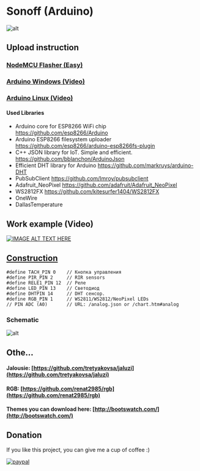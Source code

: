 # Sonoff (Arduino)

![alt](https://raw.githubusercontent.com/tretyakovsa/Sonoff_WiFi_switch/master/tutorial/screen.png)



## Upload instruction

### [NodeMCU Flasher (Easy)](https://github.com/tretyakovsa/Sonoff_WiFi_switch/tree/master/build)

### [Arduino Windows (Video)](https://www.youtube.com/watch?v=jMK9mySGHio)

### [Arduino Linux (Video)](https://www.youtube.com/watch?v=1TAHlRqZ46k)

#### Used Libraries
- Arduino core for ESP8266 WiFi chip https://github.com/esp8266/Arduino
- Arduino ESP8266 filesystem uploader https://github.com/esp8266/arduino-esp8266fs-plugin
- C++ JSON library for IoT. Simple and efficient. https://github.com/bblanchon/ArduinoJson
- Efficient DHT library for Arduino https://github.com/markruys/arduino-DHT
- PubSubClient https://github.com/Imroy/pubsubclient
- Adafruit_NeoPixel https://github.com/adafruit/Adafruit_NeoPixel
- WS2812FX https://github.com/kitesurfer1404/WS2812FX
- OneWire
- DallasTemperature

## Work example (Video)

[![IMAGE ALT TEXT HERE](https://img.youtube.com/vi/NrIrLw1rOdk/0.jpg)](https://www.youtube.com/watch?v=NrIrLw1rOdk&list=PL6NJTNxbvy-IPTDQk8XjTV41oRrFafrRi)

## [Construction](https://github.com/tretyakovsa/Sonoff_WiFi_switch/blob/master/Sonoff_WiFi_switch.ino#L50-L78)

```
#define TACH_PIN 0    // Кнопка управления
#define PIR_PIN 2     // RIR sensors
#define RELE1_PIN 12  // Реле
#define LED_PIN 13    // Светодиод
#define DHTPIN 14     // DHT сенсор.
#define RGB_PIN 1     // WS2811/WS2812/NeoPixel LEDs
// PIN ADC (A0)       // URL: /analog.json or /chart.htm#analog
```

### Schematic

![alt](https://raw.githubusercontent.com/tretyakovsa/Sonoff_WiFi_switch/master/tutorial/sonoff.jpg)

## Othe...

#### Jalousie: [https://github.com/tretyakovsa/jaluzi](https://github.com/tretyakovsa/jaluzi)

#### RGB: [https://github.com/renat2985/rgb](https://github.com/renat2985/rgb)


#### Themes you can download here: [http://bootswatch.com/](http://bootswatch.com/)


## Donation

If you like this project, you can give me a cup of coffee :)

[![paypal](https://www.paypalobjects.com/en_US/i/btn/btn_donateCC_LG.gif)](https://www.paypal.com/cgi-bin/webscr?cmd=_donations&business=W4PURUNKWMRJW&lc=AU&item_name=esp8266&currency_code=USD&bn=PP%2dDonationsBF%3abtn_donate_SM%2egif%3aNonHosted)